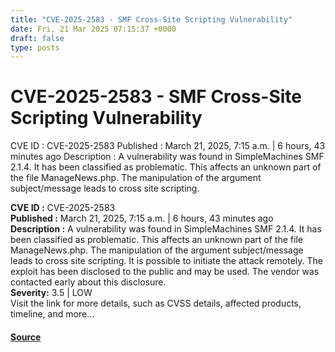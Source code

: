 ```yaml
---
title: "CVE-2025-2583 - SMF Cross-Site Scripting Vulnerability"
date: Fri, 21 Mar 2025 07:15:37 +0000
draft: false
type: posts
---
```

# CVE-2025-2583 - SMF Cross-Site Scripting Vulnerability





 CVE ID : CVE-2025-2583 Published : March 21, 2025, 7:15 a.m. | 6 hours, 43 minutes ago Description : A vulnerability was found in SimpleMachines SMF 2.1.4. It has been classified as problematic. This affects an unknown part of the file ManageNews.php. The manipulation of the argument subject/message leads to cross site scripting.

**CVE ID :** CVE-2025-2583  
**Published :** March 21, 2025, 7:15 a.m. | 6 hours, 43 minutes ago  
**Description :** A vulnerability was found in SimpleMachines SMF 2.1.4. It has been classified as problematic. This affects an unknown part of the file ManageNews.php. The manipulation of the argument subject/message leads to cross site scripting. It is possible to initiate the attack remotely. The exploit has been disclosed to the public and may be used. The vendor was contacted early about this disclosure.  
**Severity:** 3.5 | LOW  
Visit the link for more details, such as CVSS details, affected products, timeline, and more...

#### [Source](https://cvefeed.io/vuln/detail/CVE-2025-2583)


